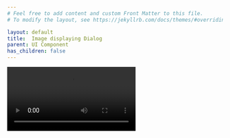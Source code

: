 ```yaml
---
# Feel free to add content and custom Front Matter to this file.
# To modify the layout, see https://jekyllrb.com/docs/themes/#overriding-theme-defaults

layout: default
title:  Image displaying Dialog
parent: UI Component
has_children: false
---
```

<video src="Video/Demo.MP4" type="video/mp4" />